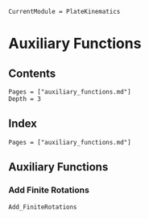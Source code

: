 ```@meta
CurrentModule = PlateKinematics
```

# Auxiliary Functions

## Contents

```@contents
Pages = ["auxiliary_functions.md"]
Depth = 3
```

## Index

```@index
Pages = ["auxiliary_functions.md"]
```

## Auxiliary Functions

### Add Finite Rotations
```@docs
Add_FiniteRotations
```
